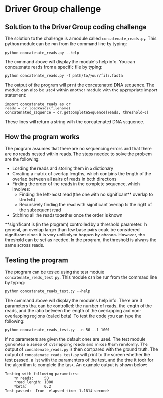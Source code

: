 Driver Group challenge
=====================

Solution to the Driver Group coding challenge
---------------------------------------

The solution to the challenge is a module called ```concatenate_reads.py```. This python module can be run from the command line by typing:

```
python concatenate_reads.py --help
``` 

The command above will display the module's help info. You can concatenate reads from a specific file by typing:

```
python concatenate_reads.py -f path/to/your/file.fasta
``` 

The output of the program will print the concatenated DNA sequence. The module can also be used within another module with the appropriate import statement:

```
import concatenate_reads as cr
reads = cr.loadReads(filename)
concatenated_sequence = cr.getCompleteSequence(reads, threshold=3)
```

These lines will return a string with the concatenated DNA sequence.


How the program works
---------------------

The program assumes that there are no sequencing errors and that there are no reads nested within reads. The steps needed to solve the problem are the following: 

 - Loading the reads and storing them in a dictionary
 - Creating a matrix of overlap lengths, which contains the length of the overlap between all pairs of reads in both directions
 - Finding the order of the reads in the complete sequence, which involves: 
    - Finding the left-most read (the one with no significant** overlap to the left) 
    - Recursively finding the read with significant overlap to the right of the subsequent read
 - Stiching all the reads together once the order is known

**significant is (in the program) controlled by a threshold parameter. In general, an overlap larger than few base pairs could be considered significant since it is very unlikely to happen by chance. However, the threshold can be set as needed. In the program, the threshold is always the same across reads.

Testing the program
-------------------

The program can be tested using the test module ```concatenate_reads_test.py```. This module can be run from the command line by typing:

```
python concatenate_reads_test.py --help
```

The command above will display the module's help info. There are 3 parameters that can be controlled: the number of reads, the length of the reads, and the ratio between the length of the overlapping and non-overlapping regions (called beta). To test the code you can type the following:

```
python concatenate_reads_test.py --n 50 --l 1000 
```

If no parameters are given the default ones are used. The test module generates a series of overlapping reads and mixes them randomly. The output of ```concatenate_reads.py``` is then compared with the ground truth. The output of ```concatenate_reads_test.py``` will print to the screen whether the test passed, a list with the paramenters of the test, and the time it took for the algorithm to complete the task. An example output is shown below:

```
Testing with following parameters:
	*n_reads:     50
	*read_length: 1000
	*beta:        0.2
Test passed:  True  elapsed time: 1.1814 seconds
```
